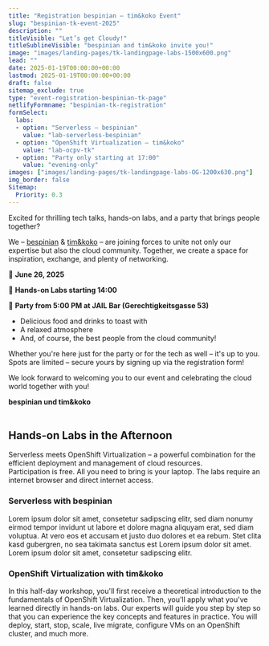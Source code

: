 ```yaml
---
title: "Registration bespinian – tim&koko Event"
slug: "bespinian-tk-event-2025"
description: ""
titleVisible: "Let’s get Cloudy!"
titleSublineVisible: "bespinian and tim&koko invite you!"
image: "images/landing-pages/tk-landingpage-labs-1500x600.png"
lead: ""
date: 2025-01-19T00:00:00+00:00
lastmod: 2025-01-19T00:00:00+00:00
draft: false
sitemap_exclude: true
type: "event-registration-bespinian-tk-page"
netlifyFormname: "bespinian-tk-registration"
formSelect:
  labs:
  - option: "Serverless – bespinian"
    value: "lab-serverless-bespinian"
  - option: "OpenShift Virtualization – tim&koko"
    value: "lab-ocpv-tk"
  - option: "Party only starting at 17:00"
    value: "evening-only"
images: ["images/landing-pages/tk-landingpage-labs-OG-1200x630.png"]
img_border: false
Sitemap:
  Priority: 0.3
---
```


Excited for thrilling tech talks, hands-on labs, and a party that brings people together?

We – [bespinian](https://bespinian.ch) & [tim&koko](https://tim-koko.ch/) – are joining forces to unite not only our expertise but also the cloud community. Together, we create a space for inspiration, exchange, and plenty of networking.  

📅 **June 26, 2025**  

🔧 **Hands-on Labs starting 14:00**  

👾 **Party from 5:00 PM at JAIL Bar (Gerechtigkeitsgasse 53)**

* Delicious food and drinks to toast with  
* A relaxed atmosphere  
* And, of course, the best people from the cloud community!  

Whether you're here just for the party or for the tech as well – it's up to you. Spots are limited – secure yours by signing up via the registration form!  

We look forward to welcoming you to our event and celebrating the cloud world together with you!  

**bespinian und tim&koko**
<br/><br/>

## Hands-on Labs in the Afternoon

Serverless meets OpenShift Virtualization – a powerful combination for the efficient deployment and management of cloud resources.  
Participation is free. All you need to bring is your laptop. The labs require an internet browser and direct internet access.  

### Serverless with bespinian

Lorem ipsum dolor sit amet, consetetur sadipscing elitr, sed diam nonumy eirmod tempor invidunt ut labore et dolore magna aliquyam erat, sed diam voluptua. At vero eos et accusam et justo duo dolores et ea rebum. Stet clita kasd gubergren, no sea takimata sanctus est Lorem ipsum dolor sit amet. Lorem ipsum dolor sit amet, consetetur sadipscing elitr.

### OpenShift Virtualization with tim&koko

In this half-day workshop, you'll first receive a theoretical introduction to the fundamentals of OpenShift Virtualization. Then, you'll apply what you've learned directly in hands-on labs. Our experts will guide you step by step so that you can experience the key concepts and features in practice. You will deploy, start, stop, scale, live migrate, configure VMs on an OpenShift cluster, and much more.  
